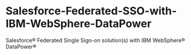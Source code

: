 # Salesforce-Federated-SSO-with-IBM-WebSphere-DataPower
Salesforce® Federated Single Sign-on solution(s) with IBM WebSphere® DataPower®
